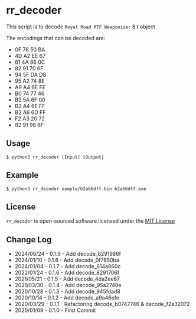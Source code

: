 
# rr_decoder
This script is to decode `Royal Road RTF Weaponizer` 8.t object

The encodings that can be decoded are:
- 0F 78 50 BA
- 4D A2 EE 67
- 61 4A 86 0C
- 82 91 70 6F
- 94 5F DA D8
- 95 A2 74 8E
- A9 A4 6E FE
- B0 74 77 46
- B2 5A 6F 00
- B2 A4 6E FF
- B2 A6 6D FF
- F2 A3 20 72
- 82 91 98 6F

## Usage
```
$ python3 rr_decoder [Input] [Output]
```

## Example
```
$ python3 rr_decoder sample/b2a66dff.bin b2a66dff.exe
```

## License
`rr_decoder` is open-sourced software licensed under the [MIT License](LICENSE)

## Change Log
- 2024/06/24 - 0.1.9 - Add decode_8291986f
- 2024/01/10 - 0.1.8 - Add decode_0f7850ba
- 2024/01/04 - 0.1.7 - Add decode_614a860c
- 2022/01/24 - 0.1.6 - Add decode_8291706f
- 2021/05/21 - 0.1.5 - Add decode_4da2ee67
- 2021/03/30 - 0.1.4 - Add decode_95a2748e
- 2020/10/28 - 0.1.3 - Add decode_945fdad8
- 2020/10/14 - 0.1.2 - Add decode_a9a46efe
- 2020/03/29 - 0.1.1 - Refactoring decode_b0747746 & decode_f2a32072
- 2020/01/09 - 0.1.0 - First Commit
